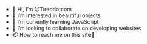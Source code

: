- 👋 Hi, I’m @Tireddotcom
- 👀 I’m interested in beautiful objects
- 🌱 I’m currently learning JavaScript 
- 💞️ I’m looking to collaborate on developing websites 
- 📫 How to reach me on this site🤗

<!---
Tireddotcom/Tireddotcom is a ✨ special ✨ repository because its `README.md` (this file) appears on your GitHub profile.
You can click the Preview link to take a look at your changes.
--->
